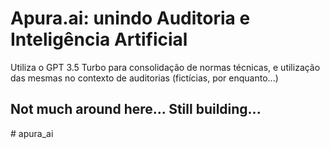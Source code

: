 
# Apura.ai: unindo Auditoria e Inteligência Artificial
Utiliza o GPT 3.5 Turbo para consolidação de normas técnicas, e utilização das mesmas no contexto de auditorias (fictícias, por enquanto...)

## Not much around here... Still building...


#   a p u r a _ a i  
 